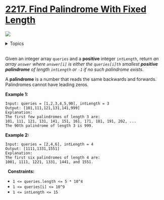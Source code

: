 # [2217. Find Palindrome With Fixed Length](https://leetcode-cn.com/problems/find-palindrome-with-fixed-length/)

![](https://img.shields.io/badge/Difficulty-Medium-F8AF40.svg)

<details>
<summary>Topics</summary>

* [`Array`](https://leetcode.com/tag/array/)
* [`Math`](https://leetcode.com/tag/math/)

</details>
<br />

Given an integer array `queries` and a **positive** integer `intLength`, return *an array `answer` where `answer[i]` is either the `queries[i]th` smallest **positive palindrome** of length `intLength` or `-1` if no such palindrome exists*.

A **palindrome** is a number that reads the same backwards and forwards. Palindromes cannot have leading zeros.

**Example 1:**

    Input: queries = [1,2,3,4,5,90], intLength = 3
    Output: [101,111,121,131,141,999]
    Explanation:
    The first few palindromes of length 3 are:
    101, 111, 121, 131, 141, 151, 161, 171, 181, 191, 202, ...
    The 90th palindrome of length 3 is 999.

**Example 2:**

    Input: queries = [2,4,6], intLength = 4
    Output: [1111,1331,1551]
    Explanation:
    The first six palindromes of length 4 are:
    1001, 1111, 1221, 1331, 1441, and 1551.
 
**Constraints:**

 + `1 <= queries.length <= 5 * 10^4`
 + `1 <= queries[i] <= 10^9`
 + `1 <= intLength <= 15`
